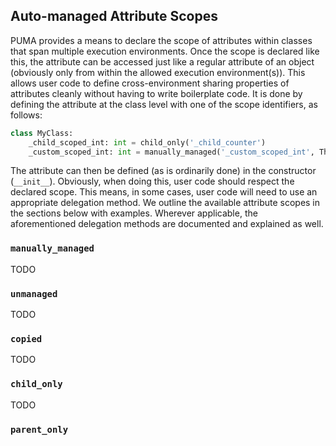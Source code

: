 ## Auto-managed Attribute Scopes

PUMA provides a means to declare the scope of attributes within classes that span multiple execution environments.
Once the scope is declared like this, the attribute can be accessed just like a regular attribute of an object (obviously only from within the allowed execution environment(s)).
This allows user code to define cross-environment sharing properties of attributes cleanly without having to write boilerplate code.
It is done by defining the attribute at the class level with one of the scope identifiers, as follows:

```python
class MyClass:
    _child_scoped_int: int = child_only('_child_counter')
    _custom_scoped_int: int = manually_managed('_custom_scoped_int', ThreadAction.NOT_ALLOWED, ProcessAction.COPIED)
```

The attribute can then be defined (as is ordinarily done) in the constructor (`__init__`).
Obviously, when doing this, user code should respect the declared scope.
This means, in some cases, user code will need to use an appropriate delegation method.
We outline the available attribute scopes in the sections below with examples.
Wherever applicable, the aforementioned delegation methods are documented and explained as well.

### `manually_managed`

TODO

### `unmanaged`

TODO

### `copied`

TODO

### `child_only`

TODO

### `parent_only`
